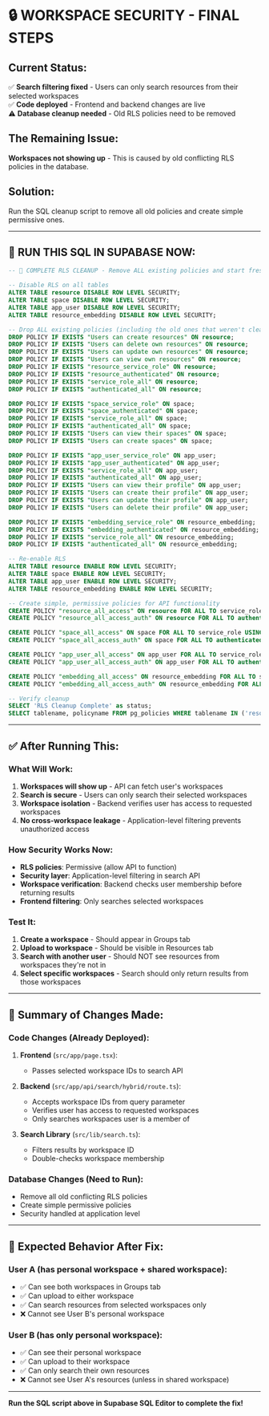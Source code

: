 # 🔒 WORKSPACE SECURITY - FINAL STEPS

## Current Status:
✅ **Search filtering fixed** - Users can only search resources from their selected workspaces  
✅ **Code deployed** - Frontend and backend changes are live  
⚠️ **Database cleanup needed** - Old RLS policies need to be removed  

## The Remaining Issue:
**Workspaces not showing up** - This is caused by old conflicting RLS policies in the database.

## Solution:
Run the SQL cleanup script to remove all old policies and create simple permissive ones.

---

## 🚀 RUN THIS SQL IN SUPABASE NOW:

```sql
-- 🧹 COMPLETE RLS CLEANUP - Remove ALL existing policies and start fresh

-- Disable RLS on all tables
ALTER TABLE resource DISABLE ROW LEVEL SECURITY;
ALTER TABLE space DISABLE ROW LEVEL SECURITY;
ALTER TABLE app_user DISABLE ROW LEVEL SECURITY;
ALTER TABLE resource_embedding DISABLE ROW LEVEL SECURITY;

-- Drop ALL existing policies (including the old ones that weren't cleaned up)
DROP POLICY IF EXISTS "Users can create resources" ON resource;
DROP POLICY IF EXISTS "Users can delete own resources" ON resource;
DROP POLICY IF EXISTS "Users can update own resources" ON resource;
DROP POLICY IF EXISTS "Users can view own resources" ON resource;
DROP POLICY IF EXISTS "resource_service_role" ON resource;
DROP POLICY IF EXISTS "resource_authenticated" ON resource;
DROP POLICY IF EXISTS "service_role_all" ON resource;
DROP POLICY IF EXISTS "authenticated_all" ON resource;

DROP POLICY IF EXISTS "space_service_role" ON space;
DROP POLICY IF EXISTS "space_authenticated" ON space;
DROP POLICY IF EXISTS "service_role_all" ON space;
DROP POLICY IF EXISTS "authenticated_all" ON space;
DROP POLICY IF EXISTS "Users can view their spaces" ON space;
DROP POLICY IF EXISTS "Users can create spaces" ON space;

DROP POLICY IF EXISTS "app_user_service_role" ON app_user;
DROP POLICY IF EXISTS "app_user_authenticated" ON app_user;
DROP POLICY IF EXISTS "service_role_all" ON app_user;
DROP POLICY IF EXISTS "authenticated_all" ON app_user;
DROP POLICY IF EXISTS "Users can view their profile" ON app_user;
DROP POLICY IF EXISTS "Users can create their profile" ON app_user;
DROP POLICY IF EXISTS "Users can update their profile" ON app_user;
DROP POLICY IF EXISTS "Users can delete their profile" ON app_user;

DROP POLICY IF EXISTS "embedding_service_role" ON resource_embedding;
DROP POLICY IF EXISTS "embedding_authenticated" ON resource_embedding;
DROP POLICY IF EXISTS "service_role_all" ON resource_embedding;
DROP POLICY IF EXISTS "authenticated_all" ON resource_embedding;

-- Re-enable RLS
ALTER TABLE resource ENABLE ROW LEVEL SECURITY;
ALTER TABLE space ENABLE ROW LEVEL SECURITY;
ALTER TABLE app_user ENABLE ROW LEVEL SECURITY;
ALTER TABLE resource_embedding ENABLE ROW LEVEL SECURITY;

-- Create simple, permissive policies for API functionality
CREATE POLICY "resource_all_access" ON resource FOR ALL TO service_role USING (true) WITH CHECK (true);
CREATE POLICY "resource_all_access_auth" ON resource FOR ALL TO authenticated USING (true) WITH CHECK (true);

CREATE POLICY "space_all_access" ON space FOR ALL TO service_role USING (true) WITH CHECK (true);
CREATE POLICY "space_all_access_auth" ON space FOR ALL TO authenticated USING (true) WITH CHECK (true);

CREATE POLICY "app_user_all_access" ON app_user FOR ALL TO service_role USING (true) WITH CHECK (true);
CREATE POLICY "app_user_all_access_auth" ON app_user FOR ALL TO authenticated USING (true) WITH CHECK (true);

CREATE POLICY "embedding_all_access" ON resource_embedding FOR ALL TO service_role USING (true) WITH CHECK (true);
CREATE POLICY "embedding_all_access_auth" ON resource_embedding FOR ALL TO authenticated USING (true) WITH CHECK (true);

-- Verify cleanup
SELECT 'RLS Cleanup Complete' as status;
SELECT tablename, policyname FROM pg_policies WHERE tablename IN ('resource', 'space', 'app_user', 'resource_embedding') ORDER BY tablename, policyname;
```

---

## ✅ After Running This:

### What Will Work:
1. **Workspaces will show up** - API can fetch user's workspaces
2. **Search is secure** - Users can only search their selected workspaces
3. **Workspace isolation** - Backend verifies user has access to requested workspaces
4. **No cross-workspace leakage** - Application-level filtering prevents unauthorized access

### How Security Works Now:
- **RLS policies**: Permissive (allow API to function)
- **Security layer**: Application-level filtering in search API
- **Workspace verification**: Backend checks user membership before returning results
- **Frontend filtering**: Only searches selected workspaces

### Test It:
1. **Create a workspace** - Should appear in Groups tab
2. **Upload to workspace** - Should be visible in Resources tab
3. **Search with another user** - Should NOT see resources from workspaces they're not in
4. **Select specific workspaces** - Search should only return results from those workspaces

---

## 📝 Summary of Changes Made:

### Code Changes (Already Deployed):
1. **Frontend** (`src/app/page.tsx`):
   - Passes selected workspace IDs to search API

2. **Backend** (`src/app/api/search/hybrid/route.ts`):
   - Accepts workspace IDs from query parameter
   - Verifies user has access to requested workspaces
   - Only searches workspaces user is a member of

3. **Search Library** (`src/lib/search.ts`):
   - Filters results by workspace ID
   - Double-checks workspace membership

### Database Changes (Need to Run):
- Remove all old conflicting RLS policies
- Create simple permissive policies
- Security handled at application level

---

## 🎯 Expected Behavior After Fix:

### User A (has personal workspace + shared workspace):
- ✅ Can see both workspaces in Groups tab
- ✅ Can upload to either workspace
- ✅ Can search resources from selected workspaces only
- ❌ Cannot see User B's personal workspace

### User B (has only personal workspace):
- ✅ Can see their personal workspace
- ✅ Can upload to their workspace
- ✅ Can only search their own resources
- ❌ Cannot see User A's resources (unless in shared workspace)

---

**Run the SQL script above in Supabase SQL Editor to complete the fix!**


